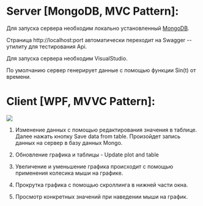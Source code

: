 # Server [MongoDB, MVC Pattern]:

Для запуска сервера необходим локально установленный [MongoDB](https://www.mongodb.com/download-center).

Страница http://localhost:port автоматически переходит на Swagger -- утилиту для тестирования Api.

Для запуска сервера необходим VisualStudio.

По умолчанию сервер генерирует данные с помощью функции Sin(t) от времени.

#  Client [WPF, MVVC Pattern]:

![](http://i67.tinypic.com/nffs4h.jpg)

1) Изменение данных с помощью редактирования значения в таблице. Далее нажать кнопку Save data from table. Произойдет запись данных на сервер в базу данных Mongo.

2) Обновление графика и таблицы - Update plot and table

3) Увеличение и уменьшение графика происходит с помощью применения колесика мыши на графике.

4) Прокрутка графика с помощью скроллинга в нижней части окна.

5) Просмотр конкретных значений при наведении мыши на график.
